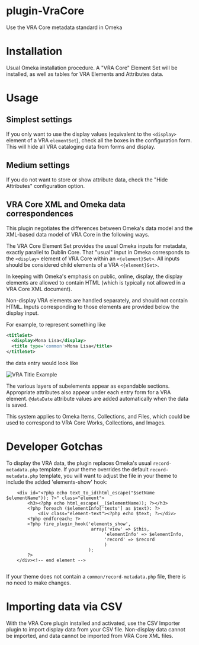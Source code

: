 # plugin-VraCore
Use the VRA Core metadata standard in Omeka

# Installation
Usual Omeka installation procedure. A "VRA Core" Element Set will be installed, as well as tables for VRA Elements and Attributes data.

# Usage
## Simplest settings
If you only want to use the display values (equivalent to the `<display>` element of a VRA `elementSet`), check all the boxes in the configuration form. This will hide all VRA cataloging data from forms and display.

## Medium settings
If you do not want to store or show attribute data, check the "Hide Attributes" configuration option.

## VRA Core XML and Omeka data correspondences

This plugin negotiates the differences between Omeka's data model and the XML-based data model of VRA Core in the following ways.

The VRA Core Element Set provides the usual Omeka inputs for metadata, exactly parallel to Dublin Core. That "usual" input in Omeka corresponds to the `<display>` element of VRA Core within an `<{element}Set>`. All inputs should be considered child elements of a VRA `<{element}Set>`. 

In keeping with Omeka's emphasis on public, online, display, the display elements are allowed to contain HTML (which is typically not allowed in a VRA Core XML document). 

Non-display VRA elements are handled separately, and should not contain HTML. Inputs corresponding to those elements are provided below the display input.

For example, to represent something like

```xml
<titleSet>
  <display>Mona Lisa</display>
  <title type='common'>Mona Lisa</title> 
</titleSet>
```

the data entry would look like

![VRA Title Example](/../readme-screenshots/readme-screenshots/vraTitleExample.png?raw=true "VRA Title Example")

The various layers of subelements appear as expandable sections. Appropriate attributes also appear under each entry form for a VRA element. `@dataDate` attribute values are added automatically when the data is saved.

This system applies to Omeka Items, Collections, and Files, which could be used to correspond to VRA Core Works, Collections, and Images.

# Developer Gotchas

To display the VRA data, the plugin replaces Omeka's usual `record-metadata.php` template. If your theme overrides the default `record-metadata.php` template, you will want to adjust the file in your theme to include the added 'elements-show' hook:

```phtml
    <div id="<?php echo text_to_id(html_escape("$setName $elementName")); ?>" class="element">
        <h3><?php echo html_escape(__($elementName)); ?></h3>
        <?php foreach ($elementInfo['texts'] as $text): ?>
            <div class="element-text"><?php echo $text; ?></div>
        <?php endforeach; ?>
        <?php fire_plugin_hook('elements_show',
                                array('view' => $this,
                                     'elementInfo' => $elementInfo,
                                     'record' => $record
                                     )
                               );
        ?>
    </div><!-- end element -->


```

If your theme does not contain a `common/record-metadata.php` file, there is no need to make changes.

# Importing data via CSV

With the VRA Core plugin installed and activated, use the CSV Importer plugin to import display data from your CSV file. Non-display data cannot be imported, and data cannot be imported from VRA Core XML files.
